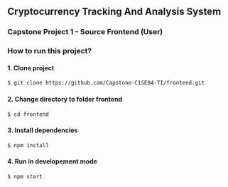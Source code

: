 ## Cryptocurrency Tracking And Analysis System

### Capstone Project 1 - Source Frontend (User)

### How to run this project?

#### 1. Clone project

```bash
$ git clone https://github.com/Capstone-C1SE04-TI/frontend.git
```

#### 2. Change directory to folder frontend

```bash
$ cd frontend
```

#### 3. Install dependencies

```bash
$ npm install
```

#### 4. Run in developement mode

```bash
$ npm start
```
